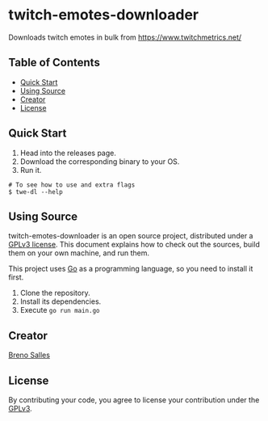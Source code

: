 # twitch-emotes-downloader

Downloads twitch emotes in bulk from https://www.twitchmetrics.net/

## Table of Contents

- [Quick Start](#quick-start)
- [Using Source](#using-source)
- [Creator](#creator)
- [License](#license)

## Quick Start

1. Head into the releases page.
2. Download the corresponding binary to your OS.
3. Run it.

```console
# To see how to use and extra flags
$ twe-dl --help
```

## Using Source

twitch-emotes-downloader is an open source project, distributed under a
[GPLv3 license](./LICENSE). This document explains how to check out the sources,
build them on your own machine, and run them.

This project uses [Go](https://go.dev) as a programming language, so you need to
install it first.

1. Clone the repository.
2. Install its dependencies.
3. Execute `go run main.go`

## Creator

[Breno Salles](https://brenosalles.com)

## License

By contributing your code, you agree to license your contribution under the
[GPLv3](./LICENSE).
